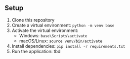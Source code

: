 ## Setup
1. Clone this repository
2. Create a virtual environment: `python -m venv base`
3. Activate the virtual environment:
   - Windows: `base\Scripts\activate`
   - macOS/Linux: `source venv/bin/activate`
4. Install dependencies: `pip install -r requirements.txt`
5. Run the application: tbd